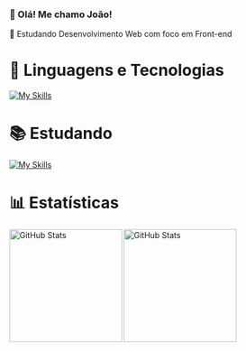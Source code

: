 ### 👋 Olá! Me chamo João!

🎯 Estudando Desenvolvimento Web com foco em Front-end


# 🚀 Linguagens e Tecnologias
[![My Skills](https://skillicons.dev/icons?i=html,css,js,python,java)](https://skillicons.dev)

# 📚 Estudando
[![My Skills](https://skillicons.dev/icons?i=react,typescript,nodejs,mysql)](https://skillicons.dev)

# 📊 Estatísticas
<p>
  <img 
    align="left" 
    alt="GitHub Stats" 
    height="200" 
    src="https://github-readme-stats.vercel.app/api?username=jvds-dev&bg_color=90,444c5355,00000055&text_color=ffffff&title_color=ffcc00&hide_border=true&card_width=100px&show_icons=true&icon_color=ffcc00&rank_icon=github&ring_color=ffcc00&include_all_commits=True" 
  />

<img 
      align="left" 
      alt="GitHub Stats" 
      height="200" 
      src="https://github-readme-stats.vercel.app/api/top-langs/?username=jvds-dev&layout=compact&bg_color=90,444c5355,00000055&text_color=ffffffff&title_color=ffcc00&hide_border=true&card_width=100px" 
  />
</p>


